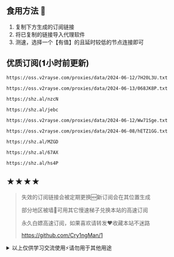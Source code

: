 ## 食用方法 🍖
1. 复制下方生成的订阅链接
2. 将已复制的链接导入代理软件
3. 测速，选择一个【有值】的且延时较低的节点连接即可

## 优质订阅(𝟏小时前更新)
```
https://oss.v2rayse.com/proxies/data/2024-06-12/7H20L3U.txt
```
```
https://oss.v2rayse.com/proxies/data/2024-06-13/068JK8P.txt
```
```
https://shz.al/nzcN
```
```
https://shz.al/jebc
```
```
https://oss.v2rayse.com/proxies/data/2024-06-12/Ww71Sge.txt
```
```
https://oss.v2rayse.com/proxies/data/2024-06-08/hETZ1GG.txt
```
```
https://shz.al/MZGD
```
```
https://shz.al/67AX
```
```
https://shz.al/hs4P
```

## ★★★★
> 失效的订阅链接会被定期更换🆕新订阅会在其位置生成
> 
> 部分地区被墙🚫可用其它慢速梯子兑换本站的高速订阅
>
> 永久白嫖高速订阅，如果喜欢请转发❤️收藏本站不迷路
>
> https://github.com/Cry1ngMan/1

<details>
<summary>以上仅供学习交流使用⚡️请勿用于其他用途</summary>

&nbsp;
> [![Star History Chart](https://api.star-history.com/svg?repos=Cry1ngMan/1&type=Date)](https://star-history.com/#Cry1ngMan/1&Date)

[![GitHub stars](https://img.shields.io/github/stars/Cry1ngMan/1.svg?style=social&label=Stars)](https://github.com/Cry1ngMan/1/stargazers)
<img src="https://komarev.com/ghpvc/?username=Cry1ngMan&label=Views&color=0e75b6&style=flat" alt="访问量统计" />
</details>
